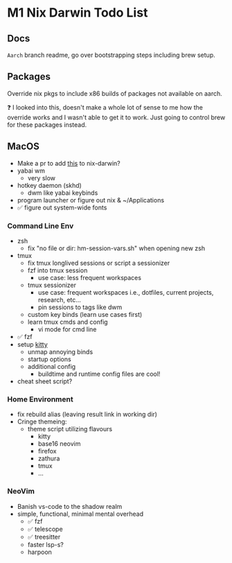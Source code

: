 # M1 Nix Darwin Todo List

## Docs
`Aarch` branch readme, go over bootstrapping steps including brew setup.

## Packages
Override nix pkgs to include x86 builds of packages not available on aarch.

❓ I looked into this, doesn't make a whole lot of sense to me how the override works and I wasn't able to get it to work. Just going to control brew for these packages instead.

## MacOS
* Make a pr to add [this](https://www.mackungfu.org/UsabilityhackClickdraganywhereinmacOSwindowstomovethem) to nix-darwin?
* yabai wm
  * very slow
* hotkey daemon (skhd)
  * dwm like yabai keybinds
* program launcher or figure out nix & ~/Applications
* ✅ figure out system-wide fonts

### Command Line Env
* zsh
  * fix "no file or dir: hm-session-vars.sh" when opening new zsh
* tmux
  * fix tmux longlived sessions or script a sessionizer
  * fzf into tmux session
    * use case: less frequent workspaces
  * tmux sessionizer
    * use case: frequent workspaces i.e., dotfiles, current projects, research, etc...
    * pin sessions to tags like dwm
  * custom key binds (learn use cases first)
  * learn tmux cmds and config
    * vi mode for cmd line
* ✅ fzf
* setup [kitty](https://sw.kovidgoyal.net/kitty/#)
  * unmap annoying binds
  * startup options
  * additional config
    * buildtime and runtime config files are cool!
* cheat sheet script?

### Home Environment
* fix rebuild alias (leaving result link in working dir)
* Cringe themeing:
  * theme script utilizing flavours
    * kitty
    * base16 neovim
    * firefox
    * zathura
    * tmux
    * ...

### NeoVim
* Banish vs-code to the shadow realm
* simple, functional, minimal mental overhead
  * ✅ fzf
  * ✅ telescope
  * ✅ treesitter
  * faster lsp-s?
  * harpoon
